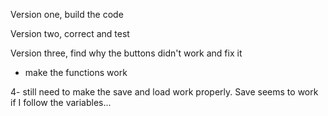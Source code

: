Version one, build the code

Version two, correct and test

Version three, find why the buttons didn't work and fix it
- make the functions work

4- still need to make the save and load work properly. Save seems to work if I follow the variables... 